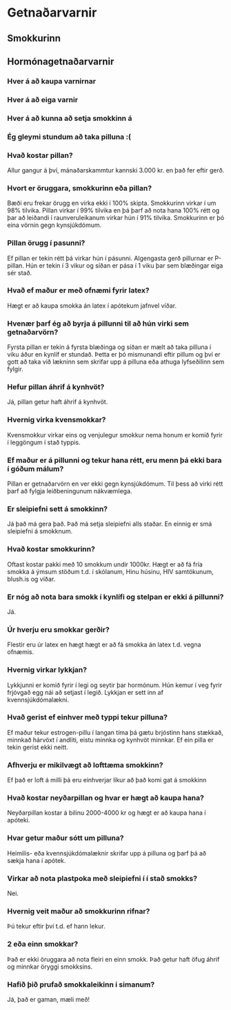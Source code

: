 # Getnaðarvarnir

## Smokkurinn

## Hormónagetnaðarvarnir



### Hver á að kaupa varnirnar

### Hver á að eiga varnir

### Hver á að kunna að setja smokkinn á



### Ég gleymi stundum að taka pilluna :(

### Hvað kostar pillan?

Allur gangur á því, mánaðarskammtur kannski 3.000 kr. en það fer eftir gerð.

### Hvort er öruggara, smokkurinn eða pillan?

Bæði eru frekar örugg en virka ekki í 100% skipta. Smokkurinn virkar í um 98% tilvika. Pillan virkar í 99% tilvika en þá þarf að nota hana 100% rétt og þar að leiðandi í raunveruleikanum virkar hún í 91% tilvika. Smokkurinn er þó eina vörnin gegn kynsjúkdómum.

### Pillan örugg í pasunni?

Ef pillan er tekin rétt þá virkar hún í pásunni. Algengasta gerð pillurnar er P-pillan. Hún er tekin í 3 vikur og síðan er pása í 1 viku þar sem blæðingar eiga sér stað.

### Hvað ef maður er með ofnæmi fyrir latex?

Hægt er að kaupa smokka án latex í apótekum jafnvel víðar.

### Hvenær þarf ég að byrja á pillunni til að hún virki sem getnaðarvörn?

Fyrsta pillan er tekin á fyrsta blæðinga og síðan er mælt að taka pilluna í viku áður en kynlíf er stundað. Þetta er þó mismunandi eftir pillum og því er gott að taka við lækninn sem skrifar upp á pilluna eða athuga lyfseðilinn sem fylgir.

### Hefur pillan áhrif á kynhvöt?

Já, pillan getur haft áhrif á kynhvöt.

### Hvernig virka kvensmokkar?

Kvensmokkur virkar eins og venjulegur smokkur nema honum er komið fyrir í leggöngum í stað typpis.

### Ef maður er á pillunni og tekur hana rétt, eru menn þá ekki bara í góðum málum?

Pillan er getnaðarvörn en ver ekki gegn kynsjúkdómum. Til þess að virki rétt þarf að fylgja leiðbeningunum nákvæmlega.

### Er sleipiefni sett á smokkinn?

Já það má gera það. Það má setja sleipiefni alls staðar. En einnig er smá sleipiefni á smokknum.

### Hvað kostar smokkurinn?

Oftast kostar pakki með 10 smokkum undir 1000kr. Hægt er að fá fría smokka á ýmsum stöðum t.d. í skólanum, Hinu húsinu, HIV samtökunum, blush.is og víðar.

### Er nóg að nota bara smokk í kynlífi og stelpan er ekki á pillunni?

Já.

### Úr hverju eru smokkar gerðir?

Flestir eru úr latex en hægt hægt er að fá smokka án latex t.d. vegna ofnæmis.

### Hvernig virkar lykkjan?

Lykkjunni er komið fyrir í legi og seytir þar hormónum. Hún kemur í veg fyrir frjóvgað egg nái að setjast í legið. Lykkjan er sett inn af kvennsjúkdómalækni.

### Hvað gerist ef einhver með typpi tekur pilluna?

Ef maður tekur estrogen-pillu í langan tíma þá gætu brjóstinn hans stækkað, minnkað hárvöxt í andliti, eistu minnka og kynhvöt minnkar. Ef ein pilla er tekin gerist ekki neitt.

### Afhverju er mikilvægt að lofttæma smokkinn?

Ef það er loft á milli þá eru einhverjar líkur að það komi gat á smokkinn

### Hvað kostar neyðarpillan og hvar er hægt að kaupa hana?

Neyðarpillan kostar á bilinu 2000-4000 kr og hægt er að kaupa hana í apóteki.

### Hvar getur maður sótt um pilluna?

Heimilis- eða kvennsjúkdómalæknir skrifar upp á pilluna og þarf þá að sækja hana í apótek.

### Virkar að nota plastpoka með sleipiefni í í stað smokks?

Nei.

### Hvernig veit maður að smokkurinn rifnar?

Þú tekur eftir því t.d. ef hann lekur.

### 2 eða einn smokkar?

Það er ekki öruggara að nota fleiri en einn smokk. Það getur haft öfug áhrif og minnkar öryggi smokksins.

### Hafið þið prufað smokkaleikinn i simanum?

Já, það er gaman, mæli með!
